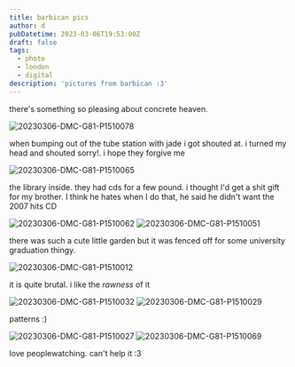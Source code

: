 ```yaml
---
title: barbican pics
author: d
pubDatetime: 2023-03-06T19:53:00Z
draft: false
tags:
  - photo
  - london
  - digital
description: 'pictures from barbican :3'
---
```


there's something so pleasing about concrete heaven.

![20230306-DMC-G81-P1510078](/img/barb/20230306-DMC-G81-P1510078.jpg)

when bumping out of the tube station with jade i got shouted at. i turned my head and shouted sorry!. i hope they forgive me 

![20230306-DMC-G81-P1510065](/img/barb/20230306-DMC-G81-P1510065.jpg)

the library inside. they had cds for a few pound. i thought I'd get a shit gift for my brother. I think he hates when I do that, he said he didn't want the 2007 hits CD

![20230306-DMC-G81-P1510062](/img/barb/20230306-DMC-G81-P1510062.jpg) ![20230306-DMC-G81-P1510051](/img/20230306-DMC-G81-P1510051.jpg)

there was such a cute little garden but it was fenced off for some university graduation thingy.

![20230306-DMC-G81-P1510012](/img/barb/20230306-DMC-G81-P1510012.jpg)

it is quite brutal. i like the _rawness_ of it

![20230306-DMC-G81-P1510032](/img/barb/20230306-DMC-G81-P1510032.jpg) ![20230306-DMC-G81-P1510029](/img/barb/20230306-DMC-G81-P1510029.jpg)

patterns :)

![20230306-DMC-G81-P1510027](/img/barb/20230306-DMC-G81-P1510027.jpg) ![20230306-DMC-G81-P1510069](/img/barb/20230306-DMC-G81-P1510069.jpg)

love peoplewatching. can't help it :3 
